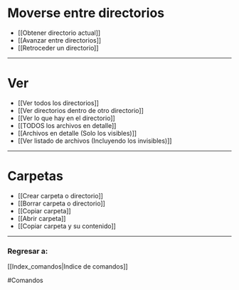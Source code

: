 # Moverse entre directorios

- [[Obtener directorio actual]] 
- [[Avanzar entre directorios]]
- [[Retroceder un directorio]]
---
# Ver

- [[Ver todos los directorios]]
- [[Ver directorios dentro de otro directorio]]
- [[Ver lo que hay en el directorio]]
- [[TODOS los archivos en detalle]]
- [[Archivos en detalle (Solo los visibles)]]
- [[Ver listado de archivos (Incluyendo los invisibles)]]
---
# Carpetas

- [[Crear carpeta o directorio]]
- [[Borrar carpeta o directorio]]
- [[Copiar carpeta]]
- [[Abrir carpeta]]
- [[Copiar carpeta y su contenido]]
---
### Regresar a:
[[Index_comandos|Indice de comandos]]

#Comandos 